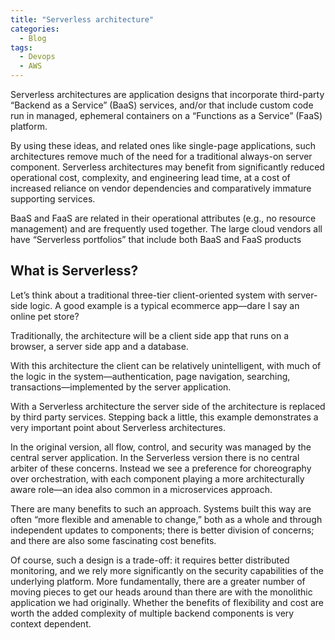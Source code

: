 ```yaml
---
title: "Serverless architecture"
categories:
  - Blog
tags:
  - Devops
  - AWS
---
```


Serverless architectures are application designs that incorporate third-party “Backend as a Service” (BaaS) services, and/or that include custom code run in managed, ephemeral containers on a “Functions as a Service” (FaaS) platform.

By using these ideas, and related ones like single-page applications, such architectures remove much of the need for a traditional always-on server component. Serverless architectures may benefit from significantly reduced operational cost, complexity, and engineering lead time, at a cost of increased reliance on vendor dependencies and comparatively immature supporting services. 

BaaS and FaaS are related in their operational attributes (e.g., no resource management) and are frequently used together. The large cloud vendors all have “Serverless portfolios” that include both BaaS and FaaS products

<h2>What is Serverless?</h2>

Let’s think about a traditional three-tier client-oriented system with server-side logic. A good example is a typical ecommerce app—dare I say an online pet store?

Traditionally, the architecture will be a client side app that runs on a browser, a server side app and a database.

With this architecture the client can be relatively unintelligent, with much of the logic in the system—authentication, page navigation, searching, transactions—implemented by the server application.

With a Serverless architecture the server side of the architecture is replaced by third party services. Stepping back a little, this example demonstrates a very important point about Serverless architectures.

In the original version, all flow, control, and security was managed by the central server application. In the Serverless version there is no central arbiter of these concerns. Instead we see a preference for choreography over orchestration, with each component playing a more architecturally aware role—an idea also common in a microservices approach.

There are many benefits to such an approach. Systems built this way are often “more flexible and amenable to change,” both as a whole and through independent updates to components; there is better division of concerns; and there are also some fascinating cost benefits.

Of course, such a design is a trade-off: it requires better distributed monitoring, and we rely more significantly on the security capabilities of the underlying platform. More fundamentally, there are a greater number of moving pieces to get our heads around than there are with the monolithic application we had originally. Whether the benefits of flexibility and cost are worth the added complexity of multiple backend components is very context dependent.


